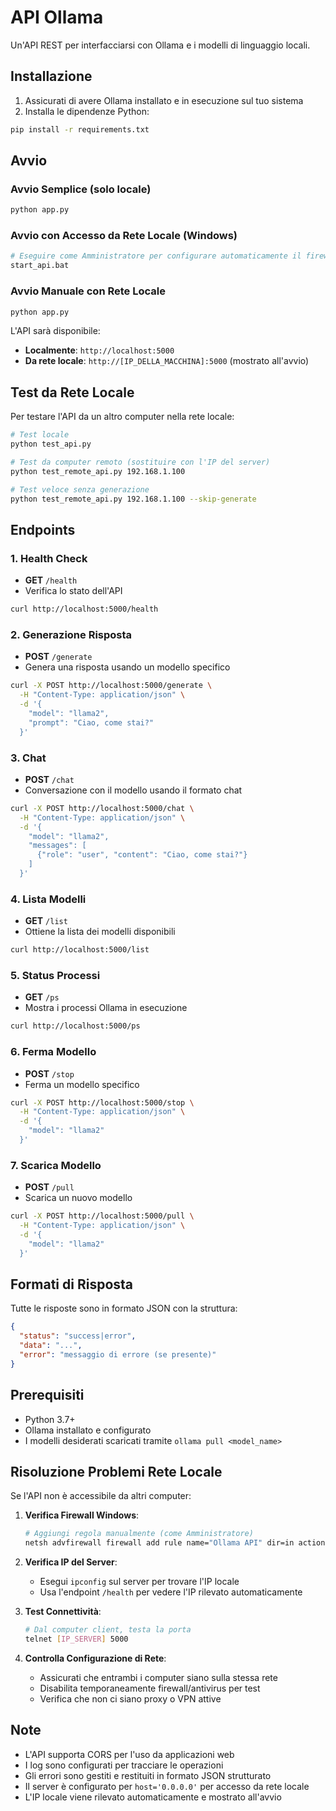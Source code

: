 # API Ollama

Un'API REST per interfacciarsi con Ollama e i modelli di linguaggio locali.

## Installazione

1. Assicurati di avere Ollama installato e in esecuzione sul tuo sistema
2. Installa le dipendenze Python:

```bash
pip install -r requirements.txt
```

## Avvio

### Avvio Semplice (solo locale)
```bash
python app.py
```

### Avvio con Accesso da Rete Locale (Windows)
```bash
# Eseguire come Amministratore per configurare automaticamente il firewall
start_api.bat
```

### Avvio Manuale con Rete Locale
```bash
python app.py
```

L'API sarà disponibile:
- **Localmente**: `http://localhost:5000`
- **Da rete locale**: `http://[IP_DELLA_MACCHINA]:5000` (mostrato all'avvio)

## Test da Rete Locale

Per testare l'API da un altro computer nella rete locale:

```bash
# Test locale
python test_api.py

# Test da computer remoto (sostituire con l'IP del server)
python test_remote_api.py 192.168.1.100

# Test veloce senza generazione
python test_remote_api.py 192.168.1.100 --skip-generate
```

## Endpoints

### 1. Health Check
- **GET** `/health`
- Verifica lo stato dell'API

```bash
curl http://localhost:5000/health
```

### 2. Generazione Risposta
- **POST** `/generate`
- Genera una risposta usando un modello specifico

```bash
curl -X POST http://localhost:5000/generate \
  -H "Content-Type: application/json" \
  -d '{
    "model": "llama2",
    "prompt": "Ciao, come stai?"
  }'
```

### 3. Chat
- **POST** `/chat`
- Conversazione con il modello usando il formato chat

```bash
curl -X POST http://localhost:5000/chat \
  -H "Content-Type: application/json" \
  -d '{
    "model": "llama2",
    "messages": [
      {"role": "user", "content": "Ciao, come stai?"}
    ]
  }'
```

### 4. Lista Modelli
- **GET** `/list`
- Ottiene la lista dei modelli disponibili

```bash
curl http://localhost:5000/list
```

### 5. Status Processi
- **GET** `/ps`
- Mostra i processi Ollama in esecuzione

```bash
curl http://localhost:5000/ps
```

### 6. Ferma Modello
- **POST** `/stop`
- Ferma un modello specifico

```bash
curl -X POST http://localhost:5000/stop \
  -H "Content-Type: application/json" \
  -d '{
    "model": "llama2"
  }'
```

### 7. Scarica Modello
- **POST** `/pull`
- Scarica un nuovo modello

```bash
curl -X POST http://localhost:5000/pull \
  -H "Content-Type: application/json" \
  -d '{
    "model": "llama2"
  }'
```

## Formati di Risposta

Tutte le risposte sono in formato JSON con la struttura:

```json
{
  "status": "success|error",
  "data": "...",
  "error": "messaggio di errore (se presente)"
}
```

## Prerequisiti

- Python 3.7+
- Ollama installato e configurato
- I modelli desiderati scaricati tramite `ollama pull <model_name>`

## Risoluzione Problemi Rete Locale

Se l'API non è accessibile da altri computer:

1. **Verifica Firewall Windows**:
   ```bash
   # Aggiungi regola manualmente (come Amministratore)
   netsh advfirewall firewall add rule name="Ollama API" dir=in action=allow protocol=TCP localport=5000
   ```

2. **Verifica IP del Server**:
   - Esegui `ipconfig` sul server per trovare l'IP locale
   - Usa l'endpoint `/health` per vedere l'IP rilevato automaticamente

3. **Test Connettività**:
   ```bash
   # Dal computer client, testa la porta
   telnet [IP_SERVER] 5000
   ```

4. **Controlla Configurazione di Rete**:
   - Assicurati che entrambi i computer siano sulla stessa rete
   - Disabilita temporaneamente firewall/antivirus per test
   - Verifica che non ci siano proxy o VPN attive

## Note

- L'API supporta CORS per l'uso da applicazioni web
- I log sono configurati per tracciare le operazioni
- Gli errori sono gestiti e restituiti in formato JSON strutturato
- Il server è configurato per `host='0.0.0.0'` per accesso da rete locale
- L'IP locale viene rilevato automaticamente e mostrato all'avvio 